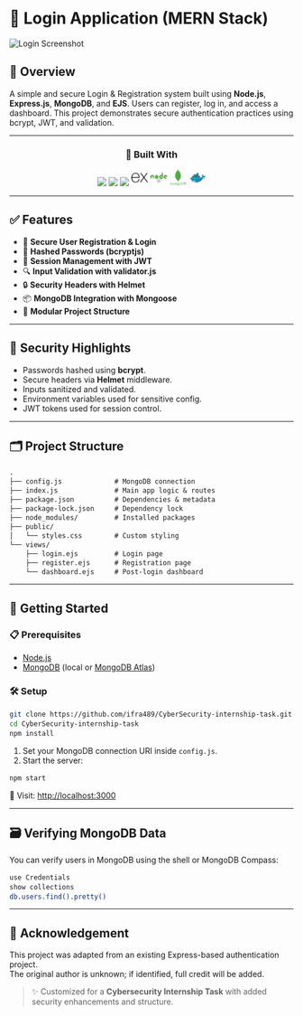 # 🔐 Login Application (MERN Stack)

![Login Screenshot](https://github.com/user-attachments/assets/c1cfddea-af89-4f62-8d39-bd8baf882cf1)

## 📌 Overview

A simple and secure Login & Registration system built using **Node.js**, **Express.js**, **MongoDB**, and **EJS**. Users can register, log in, and access a dashboard. This project demonstrates secure authentication practices using bcrypt, JWT, and validation.

---

<div align="center">
  <h3>🔧 Built With</h3>
  <img src="https://cdn.jsdelivr.net/gh/devicons/devicon/icons/javascript/javascript-original.svg" height="30" />
  <img src="https://cdn.jsdelivr.net/gh/devicons/devicon/icons/html5/html5-original.svg" height="30" />
  <img src="https://cdn.jsdelivr.net/gh/devicons/devicon/icons/css3/css3-original.svg" height="30" />
  <img src="https://github.com/devicons/devicon/blob/v2.16.0/icons/express/express-original.svg" height="30" />
  <img src="https://github.com/devicons/devicon/blob/v2.16.0/icons/nodejs/nodejs-plain-wordmark.svg" height="30" />
  <img src="https://github.com/devicons/devicon/blob/v2.16.0/icons/mongodb/mongodb-plain-wordmark.svg" height="30" />
  <img src="https://github.com/devicons/devicon/blob/v2.16.0/icons/docker/docker-original.svg" height="30" />
</div>

---

## ✅ Features

- 🔐 **Secure User Registration & Login**
- 📄 **Hashed Passwords (bcryptjs)**
- 🧠 **Session Management with JWT**
- 🔍 **Input Validation with validator.js**
- 🔒 **Security Headers with Helmet**
- 📦 **MongoDB Integration with Mongoose**
- 🧰 **Modular Project Structure**

---

## 🧪 Security Highlights

- Passwords hashed using **bcrypt**.
- Secure headers via **Helmet** middleware.
- Inputs sanitized and validated.
- Environment variables used for sensitive config.
- JWT tokens used for session control.

---

## 🗂️ Project Structure

```
.
├── config.js             # MongoDB connection
├── index.js              # Main app logic & routes
├── package.json          # Dependencies & metadata
├── package-lock.json     # Dependency lock
├── node_modules/         # Installed packages
├── public/
│   └── styles.css        # Custom styling
└── views/
    ├── login.ejs         # Login page
    ├── register.ejs      # Registration page
    └── dashboard.ejs     # Post-login dashboard
```

---

## 🚀 Getting Started

### 📋 Prerequisites

- [Node.js](https://nodejs.org/)
- [MongoDB](https://www.mongodb.com/) (local or [MongoDB Atlas](https://www.mongodb.com/cloud/atlas))

### 🛠️ Setup

```bash
git clone https://github.com/ifra489/CyberSecurity-internship-task.git
cd CyberSecurity-internship-task
npm install
```

1. Set your MongoDB connection URI inside `config.js`.
2. Start the server:

```bash
npm start
```

🔗 Visit: [http://localhost:3000](http://localhost:3000)

---

## 🗃️ Verifying MongoDB Data

You can verify users in MongoDB using the shell or MongoDB Compass:

```bash
use Credentials
show collections
db.users.find().pretty()
```

---

## 🙏 Acknowledgement

This project was adapted from an existing Express-based authentication project.  
The original author is unknown; if identified, full credit will be added.

> ✨ Customized for a **Cybersecurity Internship Task** with added security enhancements and structure.
